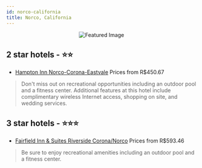 ```yaml
---
id: norco-california
title: Norco, California
---
```


<center><img src="https://i.travelapi.com/hotels/2000000/1870000/1867000/1866916/965f7a2e_z.jpg" alt="Featured Image" /></center>


##  2 star hotels - ⭐️⭐️

-    [Hampton Inn Norco-Corona-Eastvale](https://us.hurb.com/hotels/norco/hampton-inn-norco-corona-eastvale-JNP-JP564557?cmp=18055) Prices from R$450.67
   > Don't miss out on recreational opportunities including an outdoor pool and a fitness center. Additional features at this hotel include complimentary wireless Internet access, shopping on site, and wedding services.

##  3 star hotels - ⭐️⭐️⭐️

-    [Fairfield Inn & Suites Riverside Corona/Norco](https://us.hurb.com/hotels/norco/fairfield-inn-suites-riverside-corona-norco-JNP-JP908607?cmp=18055) Prices from R$593.46
   > Be sure to enjoy recreational amenities including an outdoor pool and a fitness center.
